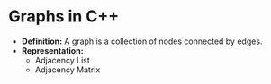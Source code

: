 # Graphs in C++

- **Definition:** A graph is a collection of nodes connected by edges.
- **Representation:**
  - Adjacency List
  - Adjacency Matrix
